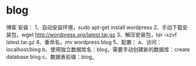 blog
====

博客
安装：
1、自动安装环境，sudo apt-get install wordpress
2、手动下载安装包，wget http://wordpress.org/latest.tar.gz
3、解压安装包，tar -xzvf latest.tar.gz
4、重命名，mv wordpress blog
5、配置：
    a、访问：localhost/blog
    b、使用独立数据库名：blog，需要手动创建新的数据库：create database blog
    c、数据表前缀：blog_
